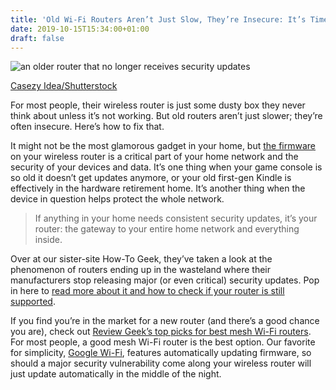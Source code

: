 ```yaml
---
title: 'Old Wi-Fi Routers Aren’t Just Slow, They’re Insecure: It’s Time to Upgrade'
date: 2019-10-15T15:34:00+01:00
draft: false
---
```


![an older router that no longer receives security updates](https://www.lifesavvy.com/p/uploads/2019/10/c4a38970.jpg)

[Casezy Idea/Shutterstock](https://www.shutterstock.com/image-photo/closeup-wireless-router-young-man-using-521452618)

For most people, their wireless router is just some dusty box they never think about unless it’s not working. But old routers aren’t just slower; they’re often insecure. Here’s how to fix that.

It might not be the most glamorous gadget in your home, but [the firmware](https://www.howtogeek.com/346627/what-is-firmware-or-microcode-and-how-can-i-update-my-hardware/) on your wireless router is a critical part of your home network and the security of your devices and data. It’s one thing when your game console is so old it doesn’t get updates anymore, or your old first-gen Kindle is effectively in the hardware retirement home. It’s another thing when the device in question helps protect the whole network.

> If anything in your home needs consistent security updates, it’s your router: the gateway to your entire home network and everything inside.

Over at our sister-site How-To Geek, they’ve taken a look at the phenomenon of routers ending up in the wasteland where their manufacturers stop releasing major (or even critical) security updates. Pop in here to [read more about it and how to check if your router is still supported](https://www.howtogeek.com/443699/is-your-old-router-still-getting-security-updates/).

If you find you’re in the market for a new router (and there’s a good chance you are), check out [Review Geek’s top picks for best mesh Wi-Fi routers](https://www.reviewgeek.com/4975/the-best-mesh-wi-fi-routers-for-every-need/). For most people, a good mesh Wi-Fi router is the best option. Our favorite for simplicity, [Google Wi-Fi](https://www.amazon.com/Google-NLS-1304-25-WiFi-system-1-Pack/dp/B01MAW2294/?tag=lifesavvysite-20), features automatically updating firmware, so should a major security vulnerability come along your wireless router will just update automatically in the middle of the night.